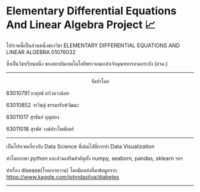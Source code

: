 # Elementary Differential Equations And Linear Algebra Project 📈

โปรเจคนี้เป็นส่วนหนึ่งของวิชา ELEMENTARY DIFFERENTIAL EQUATIONS AND LINEAR ALGEBRA 01076032

ซึ่งเป็นวิชาเรียนหนึ่ง ของสถาบันเทคโนโลยีพระจอมเกล้าเจ้าคุณทหารลาดกระบัง (สจล.)

------------------------------

<p align="center">
จัดทำโดย
</p>

63010791 ยงยุทธ์ แก้วดวงน้อย

63010852 วรวิชญ์ ธรรมารักษ์วัฒนะ

63011017 สุรธันย์ บุญผ่อง

63011018 สุรพัศ วงศ์ประไพพักตร์

------------------------------

เป็นโปรเจคเกี่ยวกับ Data Science ที่เน้นไปที่การทำ Data Visualization 

ทำโดยภาษา python และส่วนเสริมสำคัญทั้ง numpy, seaborn, pandas, sklearn ฯลฯ

ทำเรื่อง disease(โรคเบาหวาน) โดยมีแหล่งที่มาข้อมูลจาก https://www.kaggle.com/johndasilva/diabetes

------------------------------
